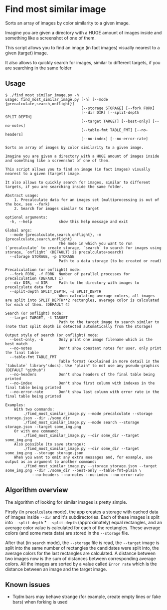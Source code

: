 # Find most similar image
Sorts an array of images by color similarity to a given image.

Imagine you are given a directory with a HUGE amount of images inside and something like a screenshot of one of them.

This script allows you to find an image (in fact images) visually nearest to a given (target) image.

It also allows to quickly search for images, similar to different targets, if you are searching in the same folder
## Usage
```
$ ./find_most_similar_image.py -h
usage: find_most_similar_image.py [-h] [--mode {precalculate,search,onflight}]
                                  [--storage STORAGE] [--fork FORK]
                                  [--dir DIR] [--split-depth SPLIT_DEPTH]
                                  [--target TARGET] [--best-only] [--no-notes]
                                  [--table-fmt TABLE_FMT] [--no-headers]
                                  [--no-index] [--no-error-rate]

Sorts an array of images by color similarity to a given image.

Imagine you are given a directory with a HUGE amount of images inside and something like a screenshot of one of them.

This script allows you to find an image (in fact images) visually nearest to a given (target) image.

It also allows to quickly search for images, similar to different targets, if you are searching inside the same folder.

Abstract usage:
    1. Precalculate data for an images set (multiprocessing is out of the box, see --fork)
    2. Search for images similar to target

optional arguments:
  -h, --help            show this help message and exit

Global args:
  --mode {precalculate,search,onflight}, -m {precalculate,search,onflight}
                        The mode in which you want to run (`precalculate` to create storage, `search` to search for images using storage, `onflight` (DEFAULT) is precalculate+search)
  --storage STORAGE, -p STORAGE
                        Path to a data storage (to be created or read)

Precalculation (or onflight) mode:
  --fork FORK, -f FORK  Number of parallel processes for precalculation (DEFAULT 1)
  --dir DIR, -d DIR     Path to the directory with images to precalculate data for
  --split-depth SPLIT_DEPTH, -s SPLIT_DEPTH
                        When calculating average colors, all images are split into SPLIT_DEPTH**2 rectangles, average color is calculated for each of them. (DEFAULT 4)

Search (or onflight) mode:
  --target TARGET, -t TARGET
                        Path to the target image to search similar to (note that split depth is detected automatically from the storage)

Output style of search (or onflight) mode:
  --best-only, -b       Only print one image filename which is the best match
  --no-notes            Don't show constant notes for user, only print the final table
  --table-fmt TABLE_FMT
                        Table format (explained in more detail in the `tabulate` library'sdocs). Use "plain" to not use any pseudo-graphics (DEFAULT "github")
  --no-headers          Don't show headers of the final table being printed
  --no-index            Don't show first column with indexes in the final table being printed
  --no-error-rate       Don't show last column with error rate in the final table being printed

Examples:
    With two commands:
        ./find_most_similar_image.py --mode precalculate --storage storage.json --dir ./some_dir
        ./find_most_similar_image.py --mode search --storage storage.json --target some_img.png
    Or with one command:
        ./find_most_similar_image.py --dir some_dir --target some_img.png
    Also possible (to save storage):
        ./find_most_similar_image.py --dir some_dir --target some_img.png --storage storage.json
    When you want to omit any extra messages and, for example, use output as an argument to another command:
        ./find_most_similar_image.py --storage storage.json --target some_img.png --dir ./some_dir --best-only --table-fmt=plain \
            --no-headers --no-notes --no-index --no-error-rate
```
## Algorithm overview
The algorithm of looking for similar images is pretty simple.

Firstly (in `precalculate` mode), the app creates a storage with cached data of images inside `--dir` and it's subdirectories. Each of these images is split into `--split-depth` * `--split-depth` (approximately) equal rectangles, and an average color value is calculated for each of the rectangles. These average colors (and some meta data) are stored in the `--storage` file.

After that (in `search` mode), the `--storage` file is read, the `--target` image is split into the same number of rectangles the candidates were split into, the average colors for the last rectangles are calculated. A distance between two images now is the sum of distances between corresponding average colors. All the images are sorted by a value called `Error rate` which is the distance between an image and the target image.
## Known issues
* Tqdm bars may behave strange (for example, create empty lines or fake bars) when forking is used

